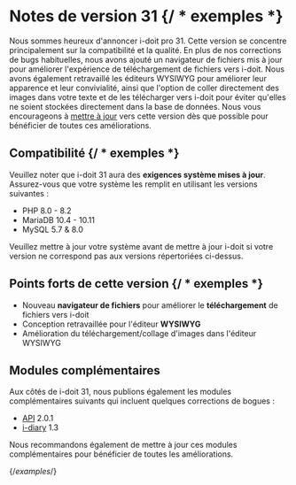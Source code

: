 # Notes de version 31 {/ * exemples *}

Nous sommes heureux d'annoncer i-doit pro 31. Cette version se concentre principalement sur la compatibilité et la qualité. En plus de nos corrections de bugs habituelles, nous avons ajouté un navigateur de fichiers mis à jour pour améliorer l'expérience de téléchargement de fichiers vers i-doit. Nous avons également retravaillé les éditeurs WYSIWYG pour améliorer leur apparence et leur convivialité, ainsi que l'option de coller directement des images dans votre texte et de les télécharger vers i-doit pour éviter qu'elles ne soient stockées directement dans la base de données.
Nous vous encourageons à [mettre à jour](https://kb.i-doit.com/fr/maintenance-and-operation/update.html) vers cette version dès que possible pour bénéficier de toutes ces améliorations.

## Compatibilité {/ * exemples *}

Veuillez noter que i-doit 31 aura des **exigences système mises à jour**. Assurez-vous que votre système les remplit en utilisant les versions suivantes :

-   PHP 8.0 - 8.2
-   MariaDB 10.4 - 10.11
-   MySQL 5.7 & 8.0

Veuillez mettre à jour votre système avant de mettre à jour i-doit si votre version ne correspond pas aux versions répertoriées ci-dessus.

## Points forts de cette version {/ * exemples *}

-   Nouveau **navigateur de fichiers** pour améliorer le **téléchargement** de fichiers vers i-doit
-   Conception retravaillée pour l'éditeur **WYSIWYG**
-   Amélioration du téléchargement/collage d'images dans l'éditeur WYSIWYG

## Modules complémentaires

Aux côtés de i-doit 31, nous publions également les modules complémentaires suivants qui incluent quelques corrections de bogues :

-   [API](https://kb.i-doit.com/en/i-doit-pro-add-ons/api/index.html) 2.0.1
-   [i-diary](https://kb.i-doit.com/en/i-doit-pro-add-ons/i-diary/index.html) 1.3

Nous recommandons également de mettre à jour ces modules complémentaires pour bénéficier de toutes les améliorations.

{/*examples*/}

